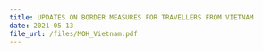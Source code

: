 ```yaml
---
title: UPDATES ON BORDER MEASURES FOR TRAVELLERS FROM VIETNAM
date: 2021-05-13
file_url: /files/MOH_Vietnam.pdf
---
```


